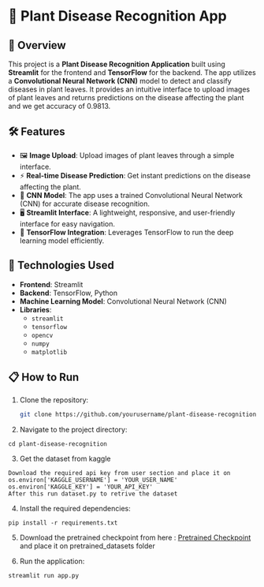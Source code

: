 # 🌿 Plant Disease Recognition App

## 🌟 Overview

This project is a **Plant Disease Recognition Application** built using **Streamlit** for the frontend and **TensorFlow** for the backend. The app utilizes a **Convolutional Neural Network (CNN)** model to detect and classify diseases in plant leaves. It provides an intuitive interface to upload images of plant leaves and returns predictions on the disease affecting the plant and we get accuracy of  0.9813. 

## 🛠 Features

- 🖼️ **Image Upload**: Upload images of plant leaves through a simple interface.
- ⚡ **Real-time Disease Prediction**: Get instant predictions on the disease affecting the plant.
- 🤖 **CNN Model**: The app uses a trained Convolutional Neural Network (CNN) for accurate disease recognition.
- 🖥️ **Streamlit Interface**: A lightweight, responsive, and user-friendly interface for easy navigation.
- 🔗 **TensorFlow Integration**: Leverages TensorFlow to run the deep learning model efficiently.

## 🚀 Technologies Used

- **Frontend**: Streamlit
- **Backend**: TensorFlow, Python
- **Machine Learning Model**: Convolutional Neural Network (CNN)
- **Libraries**: 
  - `streamlit`
  - `tensorflow`
  - `opencv`
  - `numpy`
  - `matplotlib`
## 📋 How to Run

1. Clone the repository:
   ```bash
   git clone https://github.com/yourusername/plant-disease-recognition.git
   ```
2. Navigate to the project directory:
```
cd plant-disease-recognition

```
3. Get the dataset from kaggle
```
Download the required api key from user section and place it on 
os.environ['KAGGLE_USERNAME'] = 'YOUR_USER_NAME'
os.environ['KAGGLE_KEY'] = 'YOUR_API_KEY'
After this run dataset.py to retrive the dataset
```
4. Install the required dependencies:
```
pip install -r requirements.txt
```

5. Download the pretrained checkpoint from here : [Pretrained Checkpoint](https://drive.google.com/file/d/19g1cVj90SoBH5NCCVAY3_BoX55hNLRlT/view?usp=sharing) and place it on pretrained_datasets folder


6. Run the application:

```
streamlit run app.py
```
